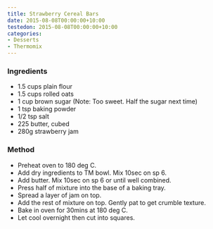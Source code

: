 ```yaml
---
title: Strawberry Cereal Bars
date: 2015-08-08T00:00:00+10:00
testedon: 2015-08-08T00:00:00+10:00
categories:
- Desserts
- Thermomix
---
```










### Ingredients

* 1.5 cups plain flour
* 1.5 cups rolled oats
* 1 cup brown sugar (Note: Too sweet.  Half the sugar next time)
* 1 tsp baking powder
* 1/2 tsp salt
* 225 butter, cubed
* 280g strawberry jam

### Method

* Preheat oven to 180 deg C.
* Add dry ingredients to TM bowl.  Mix 10sec on sp 6.
* Add butter.  Mix 10sec on sp 6 or until well combined.
* Press half of mixture into the base of a baking tray.  
* Spread a layer of jam on top.
* Add the rest of mixture on top. Gently pat to get crumble texture.
* Bake in oven for 30mins at 180 deg C.
*  Let cool overnight then cut into squares.

